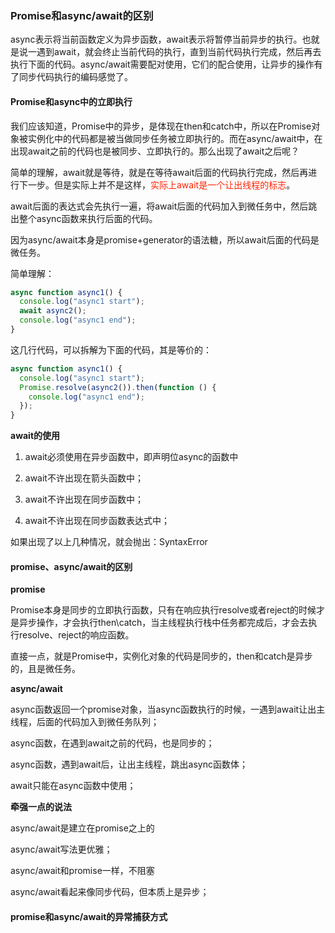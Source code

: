 ### Promise和async/await的区别

async表示将当前函数定义为异步函数，await表示将暂停当前异步的执行。也就是说一遇到await，就会终止当前代码的执行，直到当前代码执行完成，然后再去执行下面的代码。async/await需要配对使用，它们的配合使用，让异步的操作有了同步代码执行的编码感觉了。

#### Promise和async中的立即执行

我们应该知道，Promise中的异步，是体现在then和catch中，所以在Promise对象被实例化中的代码都是被当做同步任务被立即执行的。而在async/await中，在出现await之前的代码也是被同步、立即执行的。那么出现了await之后呢？

简单的理解，await就是等待，就是在等待await后面的代码执行完成，然后再进行下一步。但是实际上并不是这样，<font color="#f20">实际上await是一个让出线程的标志</font>。

await后面的表达式会先执行一遍，将await后面的代码加入到微任务中，然后跳出整个async函数来执行后面的代码。

因为async/await本身是promise+generator的语法糖，所以await后面的代码是微任务。

简单理解：

```javascript
async function async1() {
  console.log("async1 start");
  await async2();
  console.log("async1 end");
}
```

这几行代码，可以拆解为下面的代码，其是等价的：

```javascript
async function async1() {
  console.log("async1 start");
  Promise.resolve(async2()).then(function () {
    console.log("async1 end");
  });
}
```

**await的使用**

1. await必须使用在异步函数中，即声明位async的函数中

2. await不许出现在箭头函数中；

3. await不许出现在同步函数中；

4. await不许出现在同步函数表达式中；

如果出现了以上几种情况，就会抛出：SyntaxError

#### promise、async/await的区别

**promise**

Promise本身是同步的立即执行函数，只有在响应执行resolve或者reject的时候才是异步操作，才会执行then\catch，当主线程执行栈中任务都完成后，才会去执行resolve、reject的响应函数。

直接一点，就是Promise中，实例化对象的代码是同步的，then和catch是异步的，且是微任务。

**async/await**

async函数返回一个promise对象，当async函数执行的时候，一遇到await让出主线程，后面的代码加入到微任务队列；

async函数，在遇到await之前的代码，也是同步的；

async函数，遇到await后，让出主线程，跳出async函数体；

await只能在async函数中使用；

**牵强一点的说法**

async/await是建立在promise之上的

async/await写法更优雅；

async/await和promise一样，不阻塞

async/await看起来像同步代码，但本质上是异步；


#### promise和async/await的异常捕获方式

